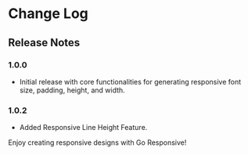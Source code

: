 # Change Log
## Release Notes
### 1.0.0
- Initial release with core functionalities for generating responsive font size, padding, height, and width.

### 1.0.2
- Added Responsive Line Height Feature.

Enjoy creating responsive designs with Go Responsive!
